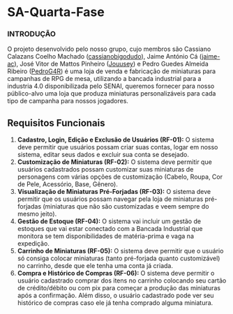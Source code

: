 # SA-Quarta-Fase
### INTRODUÇÃO
O projeto desenvolvido pelo nosso grupo, cujo membros são Cassiano Calazans Coelho Machado ([cassianobigodudo](https://github.com/cassianobigodudo)), Jaime António Cá ([jaime-ac](https://github.com/jaime-ac)), José Vitor de Mattos Pinheiro ([Jouusey](https://github.com/Jouusey)) e Pedro Guedes Almeida Ribeiro ([PedroG4R](https://github.com/pedroG4R)) é uma loja de venda e fabricação de miniaturas para campanhas de RPG de mesa, utilizando a bancada industrial para a industria 4.0 disponibilizada pelo SENAI, queremos fornecer para nosso público-alvo uma loja que produza miniaturas personalizáveis para cada tipo de campanha para nossos jogadores.

## Requisitos Funcionais
1. **Cadastro, Login, Edição e Exclusão de Usuários (RF-01):** O sistema deve permitir que usuários possam criar suas contas, logar em nosso sistema, editar seus dados e excluir sua conta se desejado.
2. **Customização de Miniaturas (RF-02):** O sistema deve permitir que usuários cadastrados possam customizar suas miniaturas de personagens com várias opções de customização (Cabelo, Roupa, Cor de Pele, Acessório, Base, Gênero).
3. **Visualização de Miniaturas Pré-Forjadas (RF-03):** O sistema deve permitir que os usuários possam navegar pela loja de miniaturas pré-forjadas (miniaturas que não são customizadas e veem sempre do mesmo jeito).
4. **Gestão de Estoque (RF-04):** O sistema vai incluir um gestão de estoques que vai estar conectado com a Bancada Industrial que monitora se tem disponibilidades de matéria-prima e vaga na expedição.
5. **Carrinho de Miniaturas (RF-05):** O sistema deve permitir que o usuário só consiga colocar miniaturas (tanto pré-forjada quanto customizável) no carrinho, desde que ele tenha uma conta já criada.
6. **Compra e Histórico de Compras (RF-06):** O sistema deve permitir o usuário cadastrado comprar dos itens no carrinho colocando seu cartão de crédito/débito ou com pix para começar a produção das miniaturas após a confirmação. Além disso, o usuário cadastrado pode ver seu histórico de compras caso ele já tenha comprado alguma miniatura.
